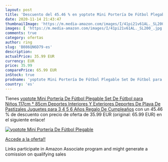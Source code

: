 ```yaml
---
layout: post
title: 'Descuento del 45.46 % en yoptote Mini Portería De Fútbol Plegable'
date: 2020-11-14 21:43:47
thumbnailImage: 'https://m.media-amazon.com/images/I/41pi21v61AL._SL200_.jpg'
images: [ 'https://m.media-amazon.com/images/I/41pi21v61AL._SL200_.jpg' ]
comments: true
category: ofertas
author: ring
slug: 'B086QN6D79-es'
description:
actualPrice: 35.99 EUR
currency: EUR
price: 35.99
comparePrice: 65.99 EUR
inStock: true
prodname: 'yoptote Mini Portería De Fútbol Plegable Set De Fútbol para Niños 117cm * 85cm Deportes Interiores Y Exteriores Deportes De Playa De Pastizales Juguetes para 3 4 5 6 Años Regalo De Cumpleaños'
country: 'es'
---
```


Tienes [yoptote Mini Portería De Fútbol Plegable Set De Fútbol para Niños 117cm * 85cm Deportes Interiores Y Exteriores Deportes De Playa De Pastizales Juguetes para 3 4 5 6 Años Regalo De Cumpleaños](https://www.amazon.es/dp/B086QN6D79/?tag=tolees-21) con un 45.46 % de descuento con precio de oferta de 35.99 EUR (original: 65.99 EUR) en el siguiente enlace!

[![yoptote Mini Portería De Fútbol Plegable](https://m.media-amazon.com/images/I/41pi21v61AL._SL200_.jpg)](https://www.amazon.es/dp/B086QN6D79/?tag=tolees-21)

[Accede a la oferta!!](https://www.amazon.es/dp/B086QN6D79/?tag=tolees-21)

Links participate in Amazon Associate program and might generate a comission on qualifying sales


